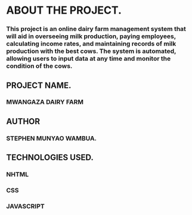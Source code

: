 # ABOUT THE PROJECT.
### This project is an online dairy farm management system that will aid in overseeing milk production, paying employees, calculating income rates, and maintaining records of milk production with the best cows. The system is automated, allowing users to input data at any time and monitor the condition of the cows.
## PROJECT NAME.
### MWANGAZA DAIRY FARM
## AUTHOR
### STEPHEN MUNYAO WAMBUA.
## TECHNOLOGIES USED.
### NHTML 
 ### CSS 
### JAVASCRIPT

